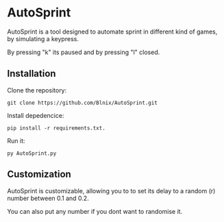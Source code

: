 # AutoSprint
AutoSprint is a tool designed to automate sprint in different kind of games, by simulating a keypress.


By pressing "k" its paused and by pressing "l" closed.

## Installation


Clone the repository:
    
    git clone https://github.com/Blnix/AutoSprint.git
    
Install depedencice:
    
    pip install -r requirements.txt.

Run it:

    py AutoSprint.py

## Customization

AutoSprint is customizable, allowing you to to set its delay to a random (r) number between 0.1 and 0.2.


You can also put any number if you dont want to randomise it.

